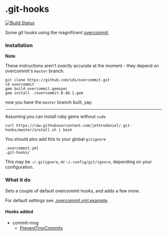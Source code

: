 # .git-hooks

[![Build Status](https://travis-ci.com/jethrodaniel/.git-hooks.svg?branch=master)](https://travis-ci.com/jethrodaniel/.git-hooks)

Some git hooks using the magnificent [overcommit](https://github.com/sds/overcommit).

### Installation

**Note**

These instructions aren't _exactly_ accurate at the moment - they depend on
overcommit's `master` branch.

```
git clone https://github.com/sds/overcommit.git
cd overcommit
gem build overcommit.gemspec
gem install ./overcommit-0.48.1.gem
```

now you have the `master` branch built, yay.

---

Assuming you can install ruby gems without `sudo`

```
curl https://raw.githubusercontent.com/jethrodaniel/.git-hooks/master/install.sh | bash
```
You should also add this to your global `gitignore`

```
.overcommit.yml
.git-hooks/
```

This may be `~/.gitignore`, or `~/.config/git/ignore`, depending on your configuration.


### What it do

Sets a couple of default overcommit hooks, and adds a few more.

For default settings see [.overcommit.yml.example](.overcommit.yml.example).

#### Hooks added

- commit-msg
  - [PreventTmpCommits](commit_msg/prevent_tmp_commits.rb)
